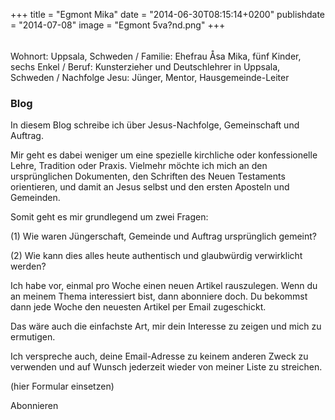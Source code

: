 +++
title = "Egmont Mika"
date = "2014-06-30T08:15:14+0200"
publishdate = "2014-07-08"
image = "Egmont 5va?nd.png"
+++
######
 Wohnort: Uppsala, Schweden / Familie: Ehefrau Åsa Mika, fünf Kinder, sechs Enkel / Beruf: Kunsterzieher und Deutschlehrer in Uppsala, Schweden / Nachfolge Jesu: Jünger, Mentor, Hausgemeinde-Leiter

### Blog

In diesem Blog schreibe ich über Jesus-Nachfolge, Gemeinschaft und Auftrag.

Mir geht es dabei weniger um eine spezielle kirchliche oder konfessionelle Lehre, Tradition oder Praxis. Vielmehr möchte ich mich an den ursprünglichen Dokumenten, den Schriften des Neuen Testaments orientieren, und damit an Jesus selbst und den ersten Aposteln und Gemeinden.

Somit geht es mir grundlegend um zwei Fragen:

(1) Wie waren Jüngerschaft, Gemeinde und Auftrag ursprünglich gemeint?

(2) Wie kann dies alles heute authentisch und glaubwürdig verwirklicht werden?

Ich habe vor, einmal pro Woche einen neuen Artikel rauszulegen. Wenn du an meinem Thema interessiert bist, dann abonniere doch. Du bekommst dann jede Woche den neuesten Artikel per Email zugeschickt.

Das wäre auch die einfachste Art, mir dein Interesse zu zeigen und mich zu ermutigen.                                          

Ich verspreche auch, deine Email-Adresse zu keinem anderen Zweck zu verwenden und auf Wunsch jederzeit wieder von meiner Liste zu streichen.

(hier Formular einsetzen)

Abonnieren

 
